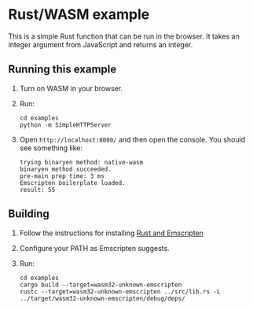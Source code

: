 # Rust/WASM example

This is a simple Rust function that can be run in the browser. It takes an integer
argument from JavaScript and returns an integer.

## Running this example

1. Turn on WASM in your browser.
2. Run:

    ```
    cd examples
    python -m SimpleHTTPServer
    ```

3. Open `http://localhost:8000/` and then open the console. You should see something like:

    ```
    trying binaryen method: native-wasm
    binaryen method succeeded.
    pre-main prep time: 3 ms
    Emscripten boilerplate loaded.
    result: 55
    ```

## Building

1. Follow the instructions for installing [Rust and Emscripten](https://users.rust-lang.org/t/compiling-to-the-web-with-rust-and-emscripten/7627)
2. Configure your PATH as Emscripten suggests.
3. Run:

    ```
    cd examples
    cargo build --target=wasm32-unknown-emscripten
    rustc --target=wasm32-unknown-emscripten ../src/lib.rs -L ../target/wasm32-unknown-emscripten/debug/deps/
    ```
